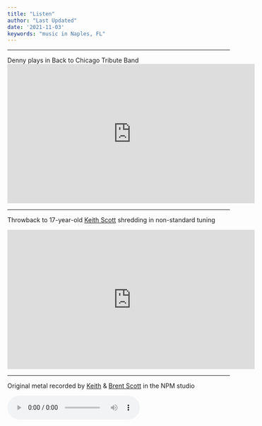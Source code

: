 ```yaml
---
title: "Listen"
author: "Last Updated"
date: '2021-11-03'
keywords: "music in Naples, FL"
---
```

<hr>
Denny plays in Back to Chicago Tribute Band

<div class="videoWrapper">
  <iframe width="560" height="315" src="https://www.youtube.com/embed/WI_RXbd9DdI" title="YouTube video player" frameborder="0" allow="accelerometer; autoplay; clipboard-write; encrypted-media; gyroscope; picture-in-picture" allowfullscreen></iframe>
</div>

<hr>

Throwback to 17-year-old [Keith Scott](https://naplesparkmusic.rocks/lessons/keith-scott) shredding in non-standard tuning 

<div class="videoWrapper">
  <iframe width="560" height="315" src="https://www.youtube.com/embed/iIYGRpa14bE" title="YouTube video player" frameborder="0" allow="accelerometer; autoplay; clipboard-write; encrypted-media; gyroscope; picture-in-picture"   allowfullscreen></iframe>
</div>

<hr> 

Original metal recorded by [Keith](https://naplesparkmusic.rocks/lessons/keith-scott) & [Brent Scott](https://brentscott.us) in the NPM studio 

<audio controls>
   <source src="https://docs.google.com/uc?export=open&id=1yYXEAO5z2kWDg8Guqx2SsMgSoCv4Sy1p" type="audio/mp3">
   <p>Your browser does not support HTML5 audio :(</p>
</audio> 
